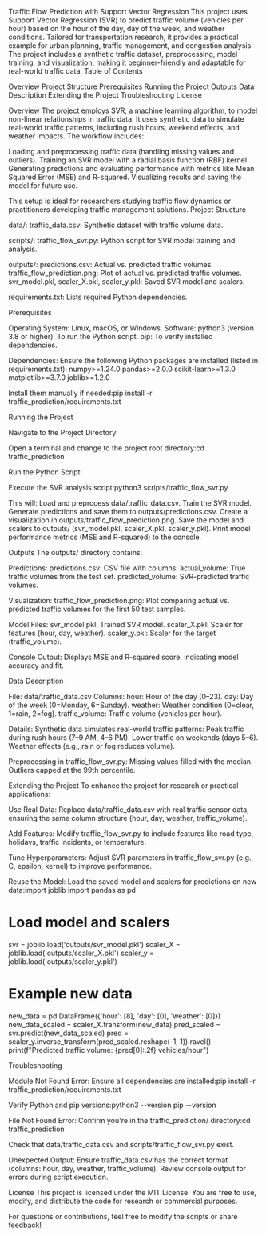 Traffic Flow Prediction with Support Vector Regression
This project uses Support Vector Regression (SVR) to predict traffic volume (vehicles per hour) based on the hour of the day, day of the week, and weather conditions. Tailored for transportation research, it provides a practical example for urban planning, traffic management, and congestion analysis. The project includes a synthetic traffic dataset, preprocessing, model training, and visualization, making it beginner-friendly and adaptable for real-world traffic data.
Table of Contents

Overview
Project Structure
Prerequisites
Running the Project
Outputs
Data Description
Extending the Project
Troubleshooting
License

Overview
The project employs SVR, a machine learning algorithm, to model non-linear relationships in traffic data. It uses synthetic data to simulate real-world traffic patterns, including rush hours, weekend effects, and weather impacts. The workflow includes:

Loading and preprocessing traffic data (handling missing values and outliers).
Training an SVR model with a radial basis function (RBF) kernel.
Generating predictions and evaluating performance with metrics like Mean Squared Error (MSE) and R-squared.
Visualizing results and saving the model for future use.

This setup is ideal for researchers studying traffic flow dynamics or practitioners developing traffic management solutions.
Project Structure

data/:
traffic_data.csv: Synthetic dataset with traffic volume data.

scripts/:
traffic_flow_svr.py: Python script for SVR model training and analysis.

outputs/:
predictions.csv: Actual vs. predicted traffic volumes.
traffic_flow_prediction.png: Plot of actual vs. predicted traffic volumes.
svr_model.pkl, scaler_X.pkl, scaler_y.pkl: Saved SVR model and scalers.

requirements.txt: Lists required Python dependencies.

Prerequisites

Operating System: Linux, macOS, or Windows.
Software:
python3 (version 3.8 or higher): To run the Python script.
pip: To verify installed dependencies.

Dependencies:
Ensure the following Python packages are installed (listed in requirements.txt):
numpy>=1.24.0
pandas>=2.0.0
scikit-learn>=1.3.0
matplotlib>=3.7.0
joblib>=1.2.0

Install them manually if needed:pip install -r traffic_prediction/requirements.txt

Running the Project

Navigate to the Project Directory:

Open a terminal and change to the project root directory:cd traffic_prediction

Run the Python Script:

Execute the SVR analysis script:python3 scripts/traffic_flow_svr.py

This will:
Load and preprocess data/traffic_data.csv.
Train the SVR model.
Generate predictions and save them to outputs/predictions.csv.
Create a visualization in outputs/traffic_flow_prediction.png.
Save the model and scalers to outputs/ (svr_model.pkl, scaler_X.pkl, scaler_y.pkl).
Print model performance metrics (MSE and R-squared) to the console.

Outputs
The outputs/ directory contains:

Predictions:
predictions.csv: CSV file with columns:
actual_volume: True traffic volumes from the test set.
predicted_volume: SVR-predicted traffic volumes.

Visualization:
traffic_flow_prediction.png: Plot comparing actual vs. predicted traffic volumes for the first 50 test samples.

Model Files:
svr_model.pkl: Trained SVR model.
scaler_X.pkl: Scaler for features (hour, day, weather).
scaler_y.pkl: Scaler for the target (traffic_volume).

Console Output:
Displays MSE and R-squared score, indicating model accuracy and fit.

Data Description

File: data/traffic_data.csv
Columns:
hour: Hour of the day (0–23).
day: Day of the week (0=Monday, 6=Sunday).
weather: Weather condition (0=clear, 1=rain, 2=fog).
traffic_volume: Traffic volume (vehicles per hour).

Details:
Synthetic data simulates real-world traffic patterns:
Peak traffic during rush hours (7–9 AM, 4–6 PM).
Lower traffic on weekends (days 5–6).
Weather effects (e.g., rain or fog reduces volume).

Preprocessing in traffic_flow_svr.py:
Missing values filled with the median.
Outliers capped at the 99th percentile.

Extending the Project
To enhance the project for research or practical applications:

Use Real Data:
Replace data/traffic_data.csv with real traffic sensor data, ensuring the same column structure (hour, day, weather, traffic_volume).

Add Features:
Modify traffic_flow_svr.py to include features like road type, holidays, traffic incidents, or temperature.

Tune Hyperparameters:
Adjust SVR parameters in traffic_flow_svr.py (e.g., C, epsilon, kernel) to improve performance.

Reuse the Model:
Load the saved model and scalers for predictions on new data:import joblib
import pandas as pd

# Load model and scalers

svr = joblib.load('outputs/svr_model.pkl')
scaler_X = joblib.load('outputs/scaler_X.pkl')
scaler_y = joblib.load('outputs/scaler_y.pkl')

# Example new data

new_data = pd.DataFrame({'hour': [8], 'day': [0], 'weather': [0]})
new_data_scaled = scaler_X.transform(new_data)
pred_scaled = svr.predict(new_data_scaled)
pred = scaler_y.inverse_transform(pred_scaled.reshape(-1, 1)).ravel()
print(f"Predicted traffic volume: {pred[0]:.2f} vehicles/hour")

Troubleshooting

Module Not Found Error:
Ensure all dependencies are installed:pip install -r traffic_prediction/requirements.txt

Verify Python and pip versions:python3 --version
pip --version

File Not Found Error:
Confirm you're in the traffic_prediction/ directory:cd traffic_prediction

Check that data/traffic_data.csv and scripts/traffic_flow_svr.py exist.

Unexpected Output:
Ensure traffic_data.csv has the correct format (columns: hour, day, weather, traffic_volume).
Review console output for errors during script execution.

License
This project is licensed under the MIT License. You are free to use, modify, and distribute the code for research or commercial purposes.

For questions or contributions, feel free to modify the scripts or share feedback!
